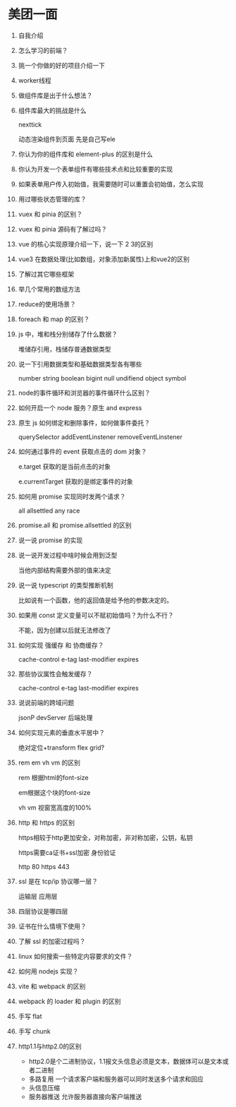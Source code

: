# 美团一面

1. 自我介绍

2. 怎么学习的前端？

3. 挑一个你做的好的项目介绍一下

4. worker线程

5. 做组件库是出于什么想法？

6. 组件库最大的挑战是什么

   nexttick

   动态渲染组件到页面 先是自己写ele

7. 你认为你的组件库和 element-plus 的区别是什么

8. 你认为开发一个表单组件有哪些技术点和比较重要的实现

9. 如果表单用户传入初始值，我需要随时可以重置会初始值，怎么实现

10. 用过哪些状态管理的库？

11. vuex 和 pinia 的区别？

12. vuex 和 pinia 源码有了解过吗？

13. vue 的核心实现原理介绍一下，说一下 2 3的区别

14. vue3 在数据处理(比如数组，对象添加新属性)上和vue2的区别

15. 了解过其它哪些框架

16. 举几个常用的数组方法

17. reduce的使用场景？

18. foreach 和 map 的区别？

19. js 中，堆和栈分别储存了什么数据？

    堆储存引用，栈储存普通数据类型

    

20. 说一下引用数据类型和基础数据类型各有哪些

    number  string boolean bigint null undifiend object symbol

21. node的事件循环和浏览器的事件循环什么区别？

22. 如何开启一个 node 服务？原生 and express

23. 原生 js 如何绑定和删除事件，如何做事件委托？

    querySelector addEventLinstener removeEventLinstener

24. 如何通过事件的 event 获取点击的 dom 对象？

    e.target 获取的是当前点击的对象

    e.currentTarget 获取的是绑定事件的对象

25. 如何用 promise 实现同时发两个请求？

    all allsettled any race 

26. promise.all 和 promise.allsettled 的区别

27. 说一说 promise 的实现

28. 说一说开发过程中啥时候会用到泛型

    当他内部结构需要外部的值来决定

29. 说一说 typescript 的类型推断机制

    比如说有一个函数，他的返回值是给予他的参数决定的。

30. 如果用 const 定义变量可以不赋初始值吗？为什么不行？

    不能，因为创建以后就无法修改了

31. 如何实现 强缓存 和 协商缓存？

    cache-control e-tag last-modifier expires

32. 那些协议属性会触发缓存？

    cache-control e-tag last-modifier expires

33. 说说前端的跨域问题

    jsonP devServer 后端处理

34. 如何实现元素的垂直水平居中？

    绝对定位+transform flex grid?

35. rem em vh vm 的区别

    rem 根据html的font-size

    em根据这个块的font-size 

    vh vm 视窗宽高度的100%

36. http 和 https 的区别

    https相较于http更加安全，对称加密，非对称加密，公钥，私钥

    https需要ca证书+ssl加密 身份验证

    http 80 https 443

37. ssl 是在 tcp/ip 协议哪一层？

    运输层 应用层

38. 四层协议是哪四层

39. 证书在什么情境下使用？

40. 了解 ssl 的加密过程吗？

41. linux 如何搜索一些特定内容要求的文件？

42. 如何用 nodejs 实现？

43. vite 和 webpack 的区别

44. webpack 的 loader 和 plugin 的区别

45. 手写 flat

46. 手写 chunk

47. http1.1与http2.0的区别

    - http2.0是个二进制协议，1.1报文头信息必须是文本，数据体可以是文本或者二进制
    - 多路复用 一个请求客户端和服务器可以同时发送多个请求和回应
    - 头信息压缩
    - 服务器推送 允许服务器直接向客户端推送 

